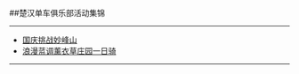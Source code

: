 ##楚汉单车俱乐部活动集锦
***
* [国庆挑战妙峰山](/events/2014/20141001.html)
* [浪漫蓝调薰衣草庄园一日骑](/events/2014/20141004.html)
***